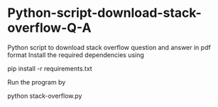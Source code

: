 # Python-script-download-stack-overflow-Q-A
Python script to download stack overflow question and answer in pdf format
Install the required dependencies using 

pip install -r requirements.txt

Run the program by

python stack-overflow.py
